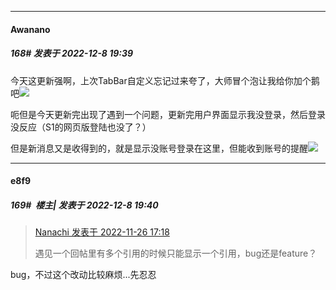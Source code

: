

*****

####  Awanano  
##### 168#       发表于 2022-12-8 19:39

今天这更新强啊，上次TabBar自定义忘记过来夸了，大师冒个泡让我给你加个鹅吧<img src="https://static.saraba1st.com/image/smiley/animal2017/008.png" referrerpolicy="no-referrer">

呃但是今天更新完出现了遇到一个问题，更新完用户界面显示我没登录，然后登录没反应（S1的网页版登陆也没了？）

但是新消息又是收得到的，就是显示没账号登录在这里，但能收到账号的提醒<img src="https://static.saraba1st.com/image/smiley/face2017/125.png" referrerpolicy="no-referrer">

*****

####  e8f9  
##### 169#         楼主| 发表于 2022-12-8 19:40

<blockquote><a href="httphttps://bbs.saraba1st.com/2b/forum.php?mod=redirect&amp;goto=findpost&amp;pid=58627039&amp;ptid=2029836" target="_blank">Nanachi 发表于 2022-11-26 17:18</a>

遇见一个回帖里有多个引用的时候只能显示一个引用，bug还是feature？</blockquote>
bug，不过这个改动比较麻烦...先忍忍

